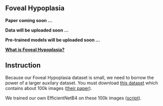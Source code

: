 ## Foveal Hypoplasia

**Paper coming soon ...**

**Data will be uploaded soon ...**

**Pre-trained models will be uploaded soon ...**

**[What is Foveal Hypoplasia?](https://en.wikipedia.org/wiki/Macular_hypoplasia)**


## Instruction 

Because our Foveal Hypoplasia dataset is small, we need to borrow the power of a larger auxilary dataset. You must download [this dataset](https://data.mendeley.com/datasets/rscbjbr9sj/3) which contains about 100k images ([their paper](https://pubmed.ncbi.nlm.nih.gov/29474911/)).

We trained our own EfficientNetB4 on these 100k images ([script]()). 


